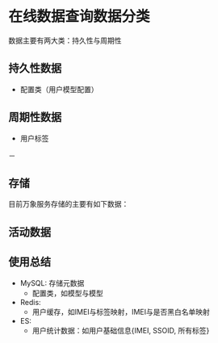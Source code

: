 # 在线数据查询数据分类

数据主要有两大类：持久性与周期性

## 持久性数据

- 配置类（用户模型配置）

## 周期性数据

- 用户标签

－ 

## 存储

目前万象服务存储的主要有如下数据：

活动数据
  - 

## 使用总结

- MySQL: 存储元数据
  - 配置类，如模型与模型
- Redis:
  - 用户缓存，如IMEI与标签映射，IMEI与是否黑白名单映射
- ES:
  - 用户统计数据：如用户基础信息{IMEI, SSOID, 所有标签}
  
